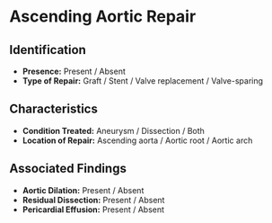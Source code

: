 # Ascending Aortic Repair

## Identification

- **Presence:** Present / Absent
- **Type of Repair:** Graft / Stent / Valve replacement / Valve-sparing

## Characteristics

- **Condition Treated:** Aneurysm / Dissection / Both
- **Location of Repair:** Ascending aorta / Aortic root / Aortic arch

## Associated Findings

- **Aortic Dilation:** Present / Absent
- **Residual Dissection:** Present / Absent
- **Pericardial Effusion:** Present / Absent
